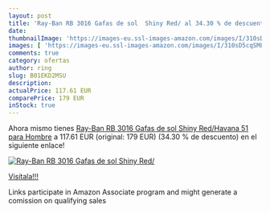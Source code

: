```yaml
---
layout: post
title: 'Ray-Ban RB 3016 Gafas de sol  Shiny Red/ al 34.30 % de descuento'
date: 
thumbnailImage: 'https://images-eu.ssl-images-amazon.com/images/I/310sD5cqSML._SL200_.jpg'
images: [ 'https://images-eu.ssl-images-amazon.com/images/I/310sD5cqSML._SL200_.jpg' ]
comments: true
category: ofertas
author: ring
slug: B01EKD2MSU
description:
actualPrice: 117.61 EUR
comparePrice: 179 EUR
inStock: true
---
```


Ahora mismo tienes [Ray-Ban RB 3016 Gafas de sol  Shiny Red/Havana  51 para Hombre](https://www.amazon.es/dp/B01EKD2MSU/?tag=tolees-21) a 117.61 EUR (original: 179 EUR) (34.30 %  de descuento) en el siguiente enlace!

[![Ray-Ban RB 3016 Gafas de sol  Shiny Red/](https://images-eu.ssl-images-amazon.com/images/I/310sD5cqSML._SL200_.jpg)](https://www.amazon.es/dp/B01EKD2MSU/?tag=tolees-21)

[Visítala!!!](https://www.amazon.es/dp/B01EKD2MSU/?tag=tolees-21)

Links participate in Amazon Associate program and might generate a comission on qualifying sales
